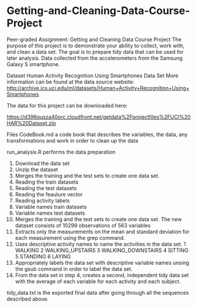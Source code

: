 # Getting-and-Cleaning-Data-Course-Project
Peer-graded Assignment: Getting and Cleaning Data Course Project
The purpose of this project is to demonstrate your ability to collect, work with, and clean a data set. The goal is to prepare tidy data that can be used for later analysis. 
Data collected from the accelerometers from the Samsung Galaxy S smartphone.

Dataset
Human Activity Recognition Using Smartphones Data Set
More information can be found at the data source website: http://archive.ics.uci.edu/ml/datasets/Human+Activity+Recognition+Using+Smartphones

The data for this project can be downloaded here:

https://d396qusza40orc.cloudfront.net/getdata%2Fprojectfiles%2FUCI%20HAR%20Dataset.zip

Files
CodeBook.md a code book that describes the variables, the data, any transformations and work in order to clean up the data

run_analysis.R performs the data preparation
1. Download the data set
2. Unzip the dataset
3. Merges the training and the test sets to create one data set. 
4. Reading the train datasets
5. Reading the test datasets
6. Reading the feauture vector
7. Reading activity labels
8. Variable names train datasets
9. Variable names test datasets
10. Merges the training and the test sets to create one data set. The new dataset consists of 10299 observations of 563 variables
11. Extracts only the measurements on the mean and standard deviation for each measurement using the grep command. 
12. Uses descriptive activity names to name the activities in the data set. 1 WALKING 2 WALKING_UPSTAIRS 3 WALKING_DOWNSTAIRS 4 SITTING 5 STANDING 6 LAYING 
13. Appropriately labels the data set with descriptive variable names unsing the gsub command in order to label the data set. 
14. From the data set in step 4, creates a second, independent tidy data set with the average of each variable for each activity and each subject.

tidy_data.txt is the exported final data after going through all the sequences described above.
